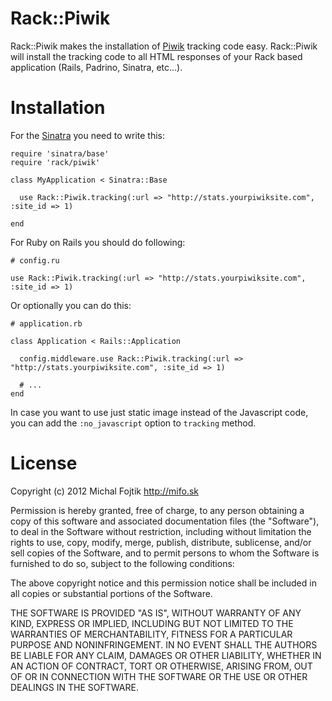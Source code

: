 Rack::Piwik
==============

Rack::Piwik makes the installation of [Piwik](http://piwik.org/) tracking code
easy. Rack::Piwik will install the tracking code to all HTML responses of your
Rack based application (Rails, Padrino, Sinatra, etc...).

Installation
==============

For the [Sinatra](http://sinatrarb.com) you need to write this:

    require 'sinatra/base'
    require 'rack/piwik'

    class MyApplication < Sinatra::Base

      use Rack::Piwik.tracking(:url => "http://stats.yourpiwiksite.com", :site_id => 1)

    end

For Ruby on Rails you should do following:

    # config.ru

    use Rack::Piwik.tracking(:url => "http://stats.yourpiwiksite.com", :site_id => 1)

Or optionally you can do this:

    # application.rb

    class Application < Rails::Application

      config.middleware.use Rack::Piwik.tracking(:url => "http://stats.yourpiwiksite.com", :site_id => 1)

      # ...
    end

In case you want to use just static image instead of the Javascript code,
you can add the <code>:no_javascript</code> option to <code>tracking</code>
method.

License
==============

Copyright (c) 2012 Michal Fojtik <http://mifo.sk>

Permission is hereby granted, free of charge, to any person obtaining a copy
of this software and associated documentation files (the "Software"), to
deal in the Software without restriction, including without limitation the
rights to use, copy, modify, merge, publish, distribute, sublicense, and/or
sell copies of the Software, and to permit persons to whom the Software is
furnished to do so, subject to the following conditions:

The above copyright notice and this permission notice shall be included in
all copies or substantial portions of the Software.

THE SOFTWARE IS PROVIDED "AS IS", WITHOUT WARRANTY OF ANY KIND, EXPRESS OR
IMPLIED, INCLUDING BUT NOT LIMITED TO THE WARRANTIES OF MERCHANTABILITY,
FITNESS FOR A PARTICULAR PURPOSE AND NONINFRINGEMENT. IN NO EVENT SHALL
THE AUTHORS BE LIABLE FOR ANY CLAIM, DAMAGES OR OTHER LIABILITY, WHETHER 
IN AN ACTION OF CONTRACT, TORT OR OTHERWISE, ARISING FROM, OUT OF OR IN
CONNECTION WITH THE SOFTWARE OR THE USE OR OTHER DEALINGS IN THE SOFTWARE.
